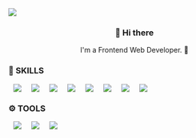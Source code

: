 <img src="https://capsule-render.vercel.app/api?type=slice&color=auto&height=300&section=header&text=Hi! I'm Palanbyul %20&fontSize=90" />
<h3 align="center"> 👋 Hi there </h3>
<p align="center">
I'm a Frontend Web Developer. 🌱
</p>

### 💪 SKILLS
<div style= "display: flex">
  <img src ="https://img.shields.io/badge/-HTML5-orange?&style=for-the-badge&logo=HTML5&logoColor=white" style= "height: auto; margin-left: 10px; margin-right :    10px"/>
<img src ="https://img.shields.io/badge/-CSS3-9cf?&style=for-the-badge&logo=CSS3&logoColor=white" style= "height: auto; margin-left: 10px; margin-right : 10px"/>
<img src ="https://img.shields.io/badge/-JavaScript-F7DF1E?&style=for-the-badge&logo=JavaScript&logoColor=white" style= "height: auto; margin-left: 10px; margin-right : 10px"/>
<img src ="https://img.shields.io/badge/-React-61DAFB?&style=for-the-badge&logo=React&logoColor=white" style= "height: auto; margin-left: 10px; margin-right : 10px"/>
<img src ="https://img.shields.io/badge/-Scss-ff69b4?&style=for-the-badge&logo=Scopus&logoColor=white" style= "height: auto; margin-left: 10px; margin-right : 10px"/>
 <img src ="https://img.shields.io/badge/-styled--components-ff96b4?&style=for-the-badge&logo=styled-components&logoColor=white" style= "height: auto; margin-left: 10px; margin-right : 10px"/>
  <img src ="https://img.shields.io/badge/-TypeScript-informational?&style=for-the-badge&logo=TypeScript&logoColor=white" style= "height: auto; margin-left: 10px; margin-right :    10px"/>  
  <img src ="https://img.shields.io/badge/-Tailwind--CSS?style=for-the-badge&logo=Tailwind-CSS&logoColor=white" style= "height: auto; margin-left: 10px; margin-right :    10px"/>

</div>

### ⚙️ TOOLS
<div style= "display: flex">
  <img src ="https://img.shields.io/badge/-Git-F05032?&style=for-the-badge&logo=Git&logoColor=white" style= "height: auto; margin-left: 10px; margin-right : 10px"/>
    <img src ="https://img.shields.io/badge/-Visual Studio Code-007ACC?&style=for-the-badge&logo=Visual Studio Code&logoColor=white" style= "height: auto; margin-left: 10px; margin-right : 10px"/>
  <img src ="https://img.shields.io/badge/-Amazon AWS-232F3E?&style=for-the-badge&logo=Amazon AWS&logoColor=white" style= "height: auto; margin-left: 10px; margin-right : 10px"/>
</div>


